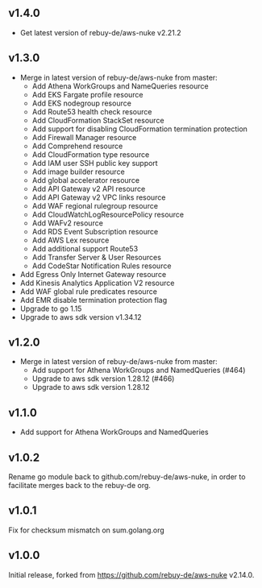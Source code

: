 ## v1.4.0
- Get latest version of rebuy-de/aws-nuke v2.21.2

## v1.3.0
- Merge in latest version of rebuy-de/aws-nuke from master:
  * Add Athena WorkGroups and NameQueries resource
  * Add EKS Fargate profile resource
  * Add EKS nodegroup resource
  * Add Route53 health check resource
  * Add CloudFormation StackSet resource
  * Add support for disabling CloudFormation termination protection
  * Add Firewall Manager resource
  * Add Comprehend resource
  * Add CloudFormation type resource
  * Add IAM user SSH public key support
  * Add image builder resource
  * Add global accelerator resource
  * Add API Gateway v2 API resource
  * Add API Gateway v2 VPC links resource
  * Add WAF regional rulegroup resource
  * Add CloudWatchLogResourcePolicy resource
  * Add WAFv2 resource
  * Add RDS Event Subscription resource
  * Add AWS Lex resource
  * Add additional support Route53
  * Add Transfer Server & User Resources
  * Add CodeStar Notification Rules resource
- Add Egress Only Internet Gateway resource
- Add Kinesis Analytics Application V2 resource
- Add WAF global rule predicates resource
- Add EMR disable termination protection flag
- Upgrade to go 1.15
- Upgrade to aws sdk version v1.34.12

## v1.2.0

- Merge in latest version of rebuy-de/aws-nuke from master:
  * Add support for Athena WorkGroups and NamedQueries (#464)
  * Upgrade to aws sdk version 1.28.12 (#466)
  * Upgrade to aws sdk version 1.28.12

## v1.1.0

- Add support for Athena WorkGroups and NamedQueries

## v1.0.2

Rename go module back to github.com/rebuy-de/aws-nuke, in order to facilitate merges back to the rebuy-de org.

## v1.0.1

Fix for checksum mismatch on sum.golang.org

## v1.0.0

Initial release, forked from https://github.com/rebuy-de/aws-nuke v2.14.0.